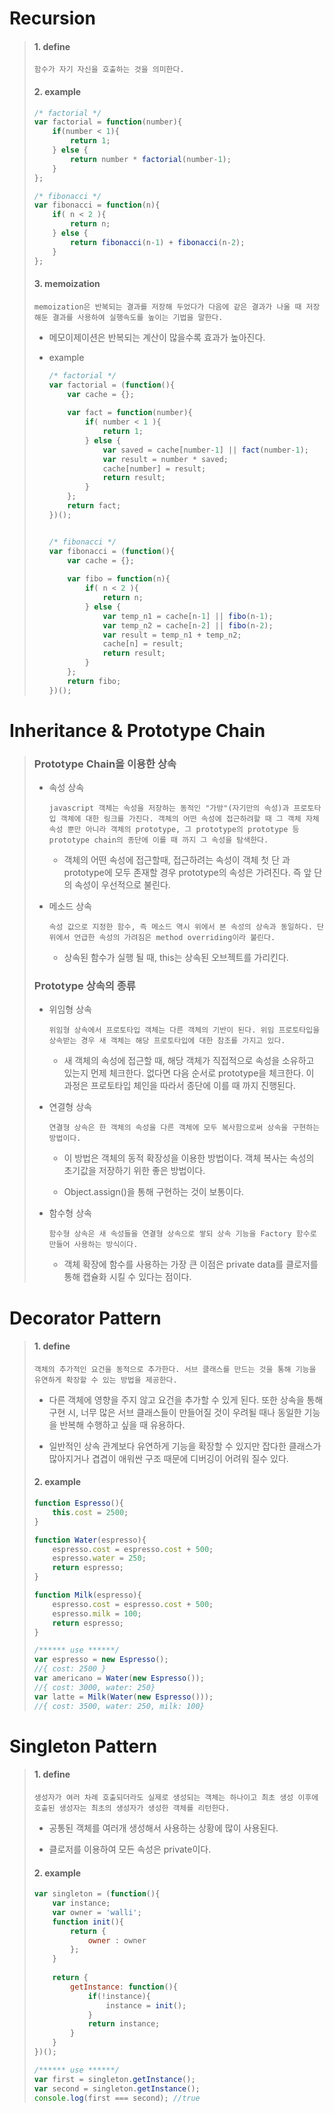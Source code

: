 # Recursion

> #### 1. define
>
> ```text
> 함수가 자기 자신을 호출하는 것을 의미한다.
> ```
>
> #### 2. example
>
> ```javascript
> /* factorial */
> var factorial = function(number){
>     if(number < 1){
>         return 1;
>     } else {
>         return number * factorial(number-1);
>     }
> };
> 
> /* fibonacci */
> var fibonacci = function(n){
>     if( n < 2 ){
>         return n;
>     } else {
>         return fibonacci(n-1) + fibonacci(n-2);
>     }
> };
> ```
>
> #### 3. memoization
>
> ```text
> memoization은 반복되는 결과를 저장해 두었다가 다음에 같은 결과가 나올 때 저장해둔 결과를 사용하여 실행속도를 높이는 기법을 말한다.
> ```
>
> - 메모이제이션은 반복되는 계산이 많을수록 효과가 높아진다.
>
> - example
>
>   ```javascript
>   /* factorial */
>   var factorial = (function(){
>       var cache = {};
>       
>       var fact = function(number){
>           if( number < 1 ){
>               return 1;
>           } else {
>               var saved = cache[number-1] || fact(number-1);
>               var result = number * saved;
>               cache[number] = result;
>               return result;
>           }
>       };
>       return fact;
>   })();
>   
>   
>   /* fibonacci */
>   var fibonacci = (function(){
>       var cache = {};
>       
>       var fibo = function(n){
>           if( n < 2 ){
>               return n;
>           } else {
>               var temp_n1 = cache[n-1] || fibo(n-1);
>               var temp_n2 = cache[n-2] || fibo(n-2);
>               var result = temp_n1 + temp_n2;
>               cache[n] = result;
>               return result;
>           }
>       };
>       return fibo;
>   })();
>   ```
>



# Inheritance & Prototype Chain

> ### Prototype Chain을 이용한 상속
>
> - 속성 상속
>
>   ```text
>   javascript 객체는 속성을 저장하는 동적인 "가방"(자기만의 속성)과 프로토타입 객체에 대한 링크를 가진다. 객체의 어떤 속성에 접근하려할 때 그 객체 자체 속성 뿐만 아니라 객체의 prototype, 그 prototype의 prototype 등 prototype chain의 종단에 이를 때 까지 그 속성을 탐색한다.
>   ```
>   - 객체의 어떤 속성에 접근할때, 접근하려는 속성이 객체 첫 단 과 prototype에 모두 존재할 경우 prototype의 속성은 가려진다. 즉 앞 단의 속성이 우선적으로 불린다.
>
> - 메소드 상속
>
>   ```text
>   속성 값으로 지정한 함수, 즉 메소드 역시 위에서 본 속성의 상속과 동일하다. 단 위에서 언급한 속성의 가려짐은 method overriding이라 불린다.
>   ```
>
>   - 상속된 함수가 실행 될 때, this는 상속된 오브젝트를 가리킨다.
>
>
>
> ### Prototype 상속의 종류
>
> - 위임형 상속
>
>   ```text
>   위임형 상속에서 프로토타입 객체는 다른 객체의 기반이 된다. 위임 프로토타입을 상속받는 경우 새 객체는 해당 프로토타입에 대한 참조를 가지고 있다.
>   ```
>
>   - 새 객체의 속성에 접근할 때, 해당 객체가 직접적으로 속성을 소유하고 있는지 먼제 체크한다. 없다면 다음 순서로 prototype을 체크한다. 이 과정은 프로토타입 체인을 따라서 종단에 이를 때 까지 진행된다.
>
>
> - 연결형 상속
>
>   ```text
>   연결형 상속은 한 객체의 속성을 다른 객체에 모두 복사함으로써 상속을 구현하는 방법이다.
>   ```
>
>   - 이 방법은 객체의 동적 확장성을 이용한 방법이다. 객체 복사는 속성의 초기값을 저장하기 위한 좋은 방법이다.
>
>   - Object.assign()을 통해 구현하는 것이 보통이다.
>
>
> - 함수형 상속
>
>   ```text
>   함수형 상속은 새 속성들을 연결형 상속으로 쌓되 상속 기능을 Factory 함수로 만들어 사용하는 방식이다.
>   ```
>
>   - 객체 확장에 함수를 사용하는 가장 큰 이점은 private data를 클로저를 통해 캡슐화 시킬 수 있다는 점이다.
>





# Decorator Pattern

> #### 1. define
>
> ``` text
> 객체의 추가적인 요건을 동적으로 추가한다. 서브 클래스를 만드는 것을 통해 기능을 유연하게 확장할 수 있는 방법을 제공한다.
> ```
>
> - 다른 객체에 영향을 주지 않고 요건을 추가할 수 있게 된다. 또한 상속을 통해 구현 시, 너무 많은 서브 클래스들이 만들어질 것이 우려될 때나 동일한 기능을 반복해 수행하고 싶을 때 유용하다.
>
> - 일반적인 상속 관계보다 유연하게 기능을 확장할 수 있지만 잡다한 클래스가 많아지거나 겹겹이 애워싼 구조 때문에 디버깅이 어려워 질수 있다.
>
>
>
> #### 2. example
>
> ```javascript
> function Espresso(){
>     this.cost = 2500;
> }
> 
> function Water(espresso){
>     espresso.cost = espresso.cost + 500;
>     espresso.water = 250;
>     return espresso;
> }
> 
> function Milk(espresso){
>     espresso.cost = espresso.cost + 500;
>     espresso.milk = 100;
>     return espresso;
> }
> 
> /****** use ******/
> var espresso = new Espresso();
> //{ cost: 2500 }
> var americano = Water(new Espresso());
> //{ cost: 3000, water: 250}
> var latte = Milk(Water(new Espresso()));
> //{ cost: 3500, water: 250, milk: 100}
> ```



# Singleton Pattern

> #### 1. define
>
> ```text
> 생성자가 여러 차례 호출되더라도 실제로 생성되는 객체는 하나이고 최초 생성 이후에 호출된 생성자는 최초의 생성자가 생성한 객체를 리턴한다.
> ```
>
> - 공통된 객체를 여러개 생성해서 사용하는 상황에 많이 사용된다.
>
> - 클로저를 이용하여 모든 속성은 private이다.
>
>
> #### 2. example
>
> ```javascript
> var singleton = (function(){
>     var instance;
>     var owner = 'walli';
>     function init(){
>         return {
>             owner : owner
>         };
>     }
>     
>     return {
>         getInstance: function(){
>             if(!instance){
>                 instance = init();
>             }
>             return instance;
>         }
>     }
> })();
> 
> /****** use ******/
> var first = singleton.getInstance();
> var second = singleton.getInstance();
> console.log(first === second); //true
> ```
>
>
>
>

